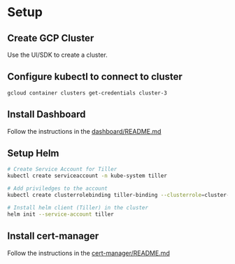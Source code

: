# Setup

## Create GCP Cluster
Use the UI/SDK to create a cluster.

## Configure kubectl to connect to cluster
```
gcloud container clusters get-credentials cluster-3
```

## Install Dashboard
Follow the instructions in the [dashboard/README.md](dashboard/README.md)

## Setup Helm
```bash
# Create Service Account for Tiller
kubectl create serviceaccount -n kube-system tiller

# Add priviledges to the account
kubectl create clusterrolebinding tiller-binding --clusterrole=cluster-admin --serviceaccount kube-system:tiller

# Install helm client (Tiller) in the cluster
helm init --service-account tiller
```

## Install cert-manager
Follow the instructions in the [cert-manager/README.md](cert-manager/README.md)
